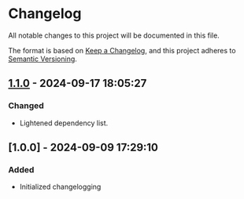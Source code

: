 # Changelog

All notable changes to this project will be documented in this file.

The format is based on [Keep a Changelog](https://keepachangelog.com/en/1.0.0/), 
and this project adheres to [Semantic Versioning](https://semver.org/spec/v2.0.0.html).

## [1.1.0] - 2024-09-17 18:05:27

### Changed

- Lightened dependency list.

## [1.0.0] - 2024-09-09 17:29:10

### Added

- Initialized changelogging



[1.1.0]: https://github.com/PolicyEngine/policyengine-us-data/compare/1.0.0...1.1.0
